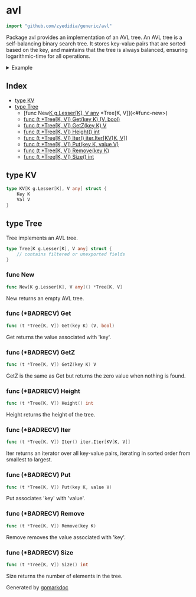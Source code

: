 <!-- Code generated by gomarkdoc. DO NOT EDIT -->

# avl

```go
import "github.com/zyedidia/generic/avl"
```

Package avl provides an implementation of an AVL tree\. An AVL tree is a self\-balancing binary search tree\. It stores key\-value pairs that are sorted based on the key\, and maintains that the tree is always balanced\, ensuring logarithmic\-time for all operations\.

<details><summary>Example</summary>
<p>

```go
package main

import (
	"fmt"
	g "github.com/zyedidia/generic"
	"github.com/zyedidia/generic/avl"
)

func main() {
	tree := avl.New[g.Int, g.String]()

	tree.Put(42, "foo")
	tree.Put(-10, "bar")
	tree.Put(0, "baz")
	tree.Put(10, "quux")
	tree.Remove(10)

	tree.Iter().For(func(kv avl.KV[g.Int, g.String]) {
		fmt.Println(kv.Key, kv.Val)
	})

}
```

#### Output

```
-10 bar
0 baz
42 foo
```

</p>
</details>

## Index

- [type KV](<#type-kv>)
- [type Tree](<#type-tree>)
  - [func New[K g.Lesser[K], V any]() *Tree[K, V]](<#func-new>)
  - [func (t *Tree[K, V]) Get(key K) (V, bool)](<#func-badrecv-get>)
  - [func (t *Tree[K, V]) GetZ(key K) V](<#func-badrecv-getz>)
  - [func (t *Tree[K, V]) Height() int](<#func-badrecv-height>)
  - [func (t *Tree[K, V]) Iter() iter.Iter[KV[K, V]]](<#func-badrecv-iter>)
  - [func (t *Tree[K, V]) Put(key K, value V)](<#func-badrecv-put>)
  - [func (t *Tree[K, V]) Remove(key K)](<#func-badrecv-remove>)
  - [func (t *Tree[K, V]) Size() int](<#func-badrecv-size>)


## type KV

```go
type KV[K g.Lesser[K], V any] struct {
    Key K
    Val V
}
```

## type Tree

Tree implements an AVL tree\.

```go
type Tree[K g.Lesser[K], V any] struct {
    // contains filtered or unexported fields
}
```

### func New

```go
func New[K g.Lesser[K], V any]() *Tree[K, V]
```

New returns an empty AVL tree\.

### func \(\*BADRECV\) Get

```go
func (t *Tree[K, V]) Get(key K) (V, bool)
```

Get returns the value associated with 'key'\.

### func \(\*BADRECV\) GetZ

```go
func (t *Tree[K, V]) GetZ(key K) V
```

GetZ is the same as Get but returns the zero value when nothing is found\.

### func \(\*BADRECV\) Height

```go
func (t *Tree[K, V]) Height() int
```

Height returns the height of the tree\.

### func \(\*BADRECV\) Iter

```go
func (t *Tree[K, V]) Iter() iter.Iter[KV[K, V]]
```

Iter returns an iterator over all key\-value pairs\, iterating in sorted order from smallest to largest\.

### func \(\*BADRECV\) Put

```go
func (t *Tree[K, V]) Put(key K, value V)
```

Put associates 'key' with 'value'\.

### func \(\*BADRECV\) Remove

```go
func (t *Tree[K, V]) Remove(key K)
```

Remove removes the value associated with 'key'\.

### func \(\*BADRECV\) Size

```go
func (t *Tree[K, V]) Size() int
```

Size returns the number of elements in the tree\.



Generated by [gomarkdoc](<https://github.com/princjef/gomarkdoc>)
